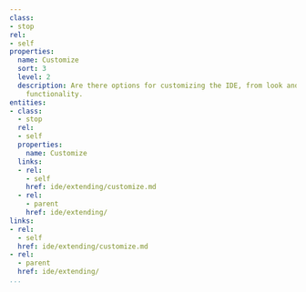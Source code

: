 ```yaml
---
class:
- stop
rel:
- self
properties:
  name: Customize
  sort: 3
  level: 2
  description: Are there options for customizing the IDE, from look and feel, to the
    functionality.
entities:
- class:
  - stop
  rel:
  - self
  properties:
    name: Customize
  links:
  - rel:
    - self
    href: ide/extending/customize.md
  - rel:
    - parent
    href: ide/extending/
links:
- rel:
  - self
  href: ide/extending/customize.md
- rel:
  - parent
  href: ide/extending/
...
```

